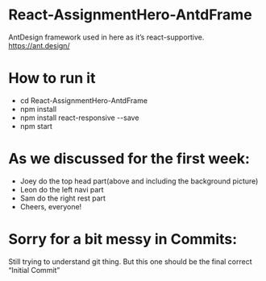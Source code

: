 # React-AssignmentHero-AntdFrame
AntDesign framework used in here as it’s react-supportive. 
https://ant.design/

# How to run it
* cd React-AssignmentHero-AntdFrame
* npm install
* npm install react-responsive --save
* npm start

# As we discussed for the first week:
* Joey do the top head part(above and including the background picture)
* Leon do the left navi part
* Sam do the right rest part
* Cheers, everyone!

# Sorry for a bit messy in Commits:
Still trying to understand git thing. But this one should be the final correct “Initial Commit”
